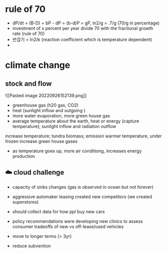 
# rule of 70
- dP/dt = (B-D) = bP - dP = (b-d)P = gP, ln2/g = .7/g (70/g in percentage)
- investment of x percent per year divide 70 with the fractional growth rate (rule of 70)
- 반감기 = ln2/k (reaction coefficient which is temperature dependent)
- 
# climate change
## stock and flow
![[Pasted image 20220926152139.png]]
- greenhouse gas (h20 gas, CO2)
- heat (sunlight inflow and outgoing )
- more water evaporation, more green house gas
- average temperature about the earth, heat or energy (capture temperature); sunlight inflow and radiation outflow

increase temperature; tundra biomass; emission
warmer temperature, under frozen increase green house gases

- as temperature goes up, more air conditiong, increases energy production
## ☁️ cloud challenge
- capacity of sinks changes (gas is observed in ocean but not forever)

- aggressive automaker leasing created new competitors (we created superstores)

- should collect data for how ppl buy new cars 
- policy recommendations were developing new clinics to assess consumer tradeoffs of new vs off-lease/used vehicles
- move to longer terms (> 3yr)
- reduce subvention

